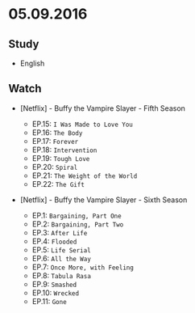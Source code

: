 # 05.09.2016

## Study

- English


## Watch

- \[Netflix\] - Buffy the Vampire Slayer - Fifth Season
  - EP.15: `I Was Made to Love You`
  - EP.16: `The Body`
  - EP.17: `Forever`
  - EP.18: `Intervention`
  - EP.19: `Tough Love`
  - EP.20: `Spiral`
  - EP.21: `The Weight of the World`
  - EP.22: `The Gift`

- \[Netflix\] - Buffy the Vampire Slayer - Sixth Season
  - EP.1: `Bargaining, Part One`
  - EP.2: `Bargaining, Part Two`
  - EP.3: `After Life`
  - EP.4: `Flooded`
  - EP.5: `Life Serial`
  - EP.6: `All the Way`
  - EP.7: `Once More, with Feeling`
  - EP.8: `Tabula Rasa`
  - EP.9: `Smashed`
  - EP.10: `Wrecked`
  - EP.11: `Gone`
